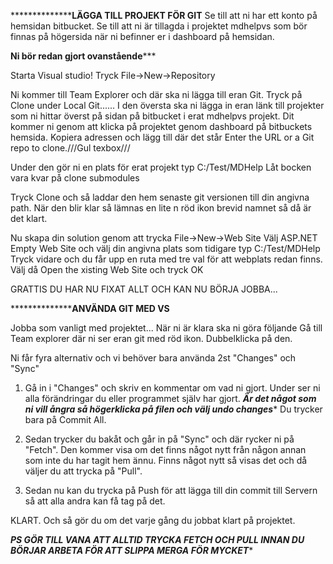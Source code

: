 ******************************************************LÄGGA TILL PROJEKT FÖR GIT****************************************
Se till att ni har ett konto på hemsidan bitbucket.
Se till att ni är tillagda i projektet mdhelpvs som bör finnas på högersida när ni befinner er i dashboard på hemsidan.

********Ni bör redan gjort ovanstående***********

Starta Visual studio!
Tryck File->New->Repository

Ni kommer till Team Explorer och där ska ni lägga till eran Git.
Tryck på Clone under Local Git......
I den översta ska ni lägga in eran länk till projekter som ni hittar överst på sidan på bitbucket i erat mdhelpvs projekt.
Dit kommer ni genom att klicka på projektet genom dashboard på bitbuckets hemsida.
Kopiera adressen och lägg till där det står Enter the URL or a Git repo to clone.///Gul texbox///

Under den gör ni en plats för erat projekt typ C:/Test/MDHelp
Låt bocken vara kvar på clone submodules

Tryck Clone och så laddar den hem senaste git versionen till din angivna path.
När den blir klar så lämnas en lite n röd ikon brevid namnet så då är det klart.

Nu skapa din solution genom att trycka File->New->Web Site
Välj ASP.NET Empty Web Site och välj din angivna plats som tidigare typ C:/Test/MDHelp
Tryck vidare och du får upp en ruta med tre val för att webplats redan finns. Välj då Open the xisting Web Site och tryck OK

GRATTIS DU HAR NU FIXAT ALLT OCH KAN NU BÖRJA JOBBA...


******************************************************ANVÄNDA GIT MED VS****************************************

Jobba som vanligt med projektet...
När ni är klara ska ni göra följande
Gå till Team explorer där ni ser eran git med röd ikon. Dubbelklicka på den.

Ni får fyra alternativ och vi behöver bara använda 2st "Changes" och "Sync"

1. Gå in i "Changes" och skriv en kommentar om vad ni gjort. Under ser ni alla förändringar du eller programmet själv har gjort.
*******Är det något som ni vill ångra så högerklicka på filen och välj undo changes********
Du trycker bara på Commit All.

2. Sedan trycker du bakåt och går in på "Sync" och där rycker ni på "Fetch". Den kommer visa om det finns något nytt från någon annan som inte du har tagit hem ännu.
Finns något nytt så visas det och då väljer du att trycka på "Pull".

3. Sedan nu kan du trycka på Push för att lägga till din commit till Servern så att alla andra kan få tag på det.

KLART. Och så gör du om det varje gång du jobbat klart på projektet.

*******PS GÖR TILL VANA ATT ALLTID TRYCKA FETCH OCH PULL INNAN DU BÖRJAR ARBETA FÖR ATT SLIPPA MERGA FÖR MYCKET********